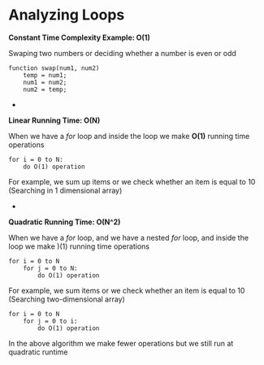 # Analyzing Loops

**Constant Time Complexity Example: O(1)**

Swaping two numbers or deciding whether a number is even or odd

```
function swap(num1, num2)
    temp = num1;
    num1 = num2;
    num2 = temp;
```

-

**Linear Running Time: O(N)**

When we have a *for* loop and inside the loop we make **O(1)** running time operations

```
for i = 0 to N:
    do O(1) operation
```

For example, we sum up items or we check whether an item is equal to 10 (Searching in 1 dimensional array)

-

**Quadratic Running Time: O(N^2)**

When we have a *for* loop, and we have a nested *for* loop, and inside the loop we make )(1) running time operations

```
for i = 0 to N
    for j = 0 to N:
        do O(1) operation
```

For example, we sum items or we check whether an item is equal to 10 (Searching two-dimensional array)

```
for i = 0 to N
    for j = 0 to i:
        do O(1) operation
```

In the above algorithm we make fewer operations but we still run at quadratic runtime
